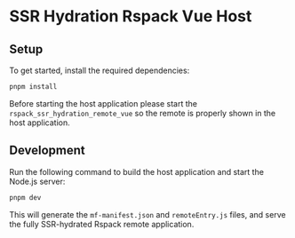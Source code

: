 # SSR Hydration Rspack Vue Host

## Setup

To get started, install the required dependencies:

```bash
pnpm install
```

Before starting the host application please start the `rspack_ssr_hydration_remote_vue` so the remote is properly shown in the host application.

## Development

Run the following command to build the host application and start the Node.js server:

```bash
pnpm dev
```

This will generate the `mf-manifest.json` and `remoteEntry.js` files, and serve the fully SSR-hydrated Rspack remote application.
